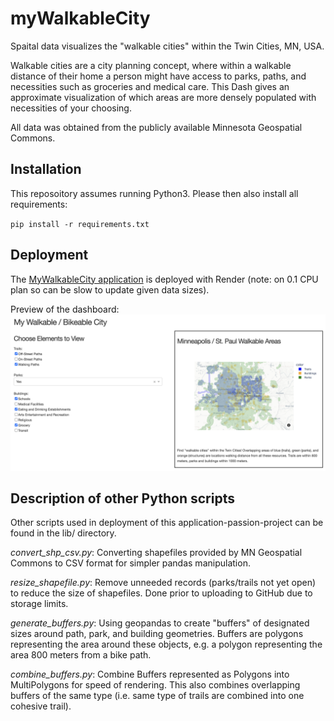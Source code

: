 # myWalkableCity

Spaital data visualizes the "walkable cities" within the Twin Cities, MN, USA.

Walkable cities are a city planning concept, where within a walkable distance of their home a person might have access to parks, paths, and necessities such as groceries and medical care. This Dash gives an approximate visualization of which areas are more densely populated with necessities of your choosing.

All data was obtained from the publicly available Minnesota Geospatial Commons.


## Installation

This reposoitory assumes running Python3. Please then also install all requirements:

`pip install -r requirements.txt`


## Deployment

The [MyWalkableCity application](https://mywalkablecity.onrender.com/) is deployed with Render (note: on 0.1 CPU plan so can be slow to update given data sizes).

Preview of the dashboard:
![my Walkable City dashboard preview, showing choices on the left and map on the right](https://github.com/suzieh/myWalkableCity/blob/main/pngs/dashboard_preview.png)


## Description of other Python scripts

Other scripts used in deployment of this application-passion-project can be found in the lib/ directory.

*convert_shp_csv.py*: Converting shapefiles provided by MN Geospatial Commons to CSV format for simpler pandas manipulation.

*resize_shapefile.py*: Remove unneeded records (parks/trails not yet open) to reduce the size of shapefiles. Done prior to uploading to GitHub due to storage limits.

*generate_buffers.py*: Using geopandas to create "buffers" of designated sizes around path, park, and building geometries. Buffers are polygons representing the area around these objects, e.g. a polygon representing the area 800 meters from a bike path.

*combine_buffers.py*: Combine Buffers represented as Polygons into MultiPolygons for speed of rendering. This also combines overlapping buffers of the same type (i.e. same type of trails are combined into one cohesive trail).

